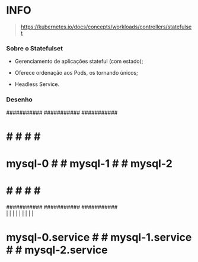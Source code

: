 # INFO

> https://kubernetes.io/docs/concepts/workloads/controllers/statefulset

### Sobre o Statefulset

- Gerenciamento de aplicações stateful (com estado);

- Oferece ordenação aos Pods, os tornando únicos;

- Headless Service.


### Desenho

###########              ###########               ###########      
#         #              #         #               #         #
# mysql-0 #              # mysql-1 #               # mysql-2 #
#         #              #         #               #         #
###########              ###########               ###########      
    |                        |                         |
    |                        |                         |
    |                        |                         |
# mysql-0.service #      # mysql-1.service #       # mysql-2.service #
